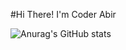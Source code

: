 #Hi There! I'm Coder Abir

![Anurag's GitHub stats](https://github-readme-stats.vercel.app/api?username=coder-abir&show_icons=true&theme=radical)
